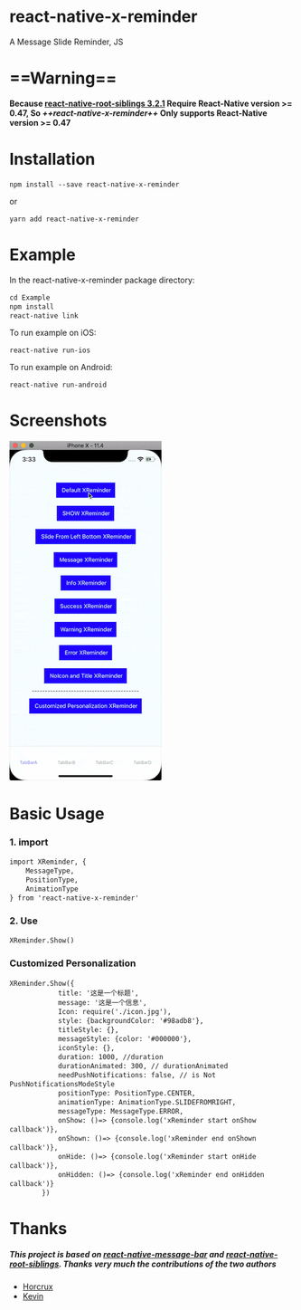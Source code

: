 # react-native-x-reminder

A Message Slide Reminder, JS

# ==Warning==
**Because [react-native-root-siblings 3.2.1](https://github.com/magicismight/react-native-root-siblings.git)  Require React-Native version >= 0.47, So *++react-native-x-reminder++* Only supports React-Native version >= 0.47**

# Installation
```
npm install --save react-native-x-reminder
```
or
```
yarn add react-native-x-reminder
```

# Example
In the react-native-x-reminder package directory:
```
cd Example
npm install
react-native link
```
To run example on iOS:
```
react-native run-ios
```
To run example on Android:
```
react-native run-android
```
# Screenshots
![Screenshot](https://github.com/xuxichen/react-native-x-reminder/blob/master/Demo.gif?raw=true)

# Basic Usage
### 1. import 
```
import XReminder, {
    MessageType,
    PositionType,
    AnimationType
} from 'react-native-x-reminder'
```
### 2. Use

```
XReminder.Show()
```
### Customized Personalization

```
XReminder.Show({
            title: '这是一个标题',
            message: '这是一个信息',
            Icon: require('./icon.jpg'),
            style: {backgroundColor: '#98adb8'},
            titleStyle: {},
            messageStyle: {color: '#000000'},
            iconStyle: {},
            duration: 1000, //duration
            durationAnimated: 300, // durationAnimated 
            needPushNotifications: false, // is Not PushNotificationsModeStyle
            positionType: PositionType.CENTER,
            animationType: AnimationType.SLIDEFROMRIGHT,
            messageType: MessageType.ERROR,
            onShow: ()=> {console.log('xReminder start onShow callback')},
            onShown: ()=> {console.log('xReminder end onShown callback')},
            onHide: ()=> {console.log('xReminder start onHide callback')},
            onHidden: ()=> {console.log('xReminder end onHidden callback')}
        })
```

# Thanks
##### This project is based on [react-native-message-bar](https://github.com/KBLNY/react-native-message-bar.git) and [react-native-root-siblings](https://github.com/magicismight/react-native-root-siblings.git). Thanks very much  the contributions of the two authors 
- [Horcrux](https://github.com/magicismight)
- [Kevin](https://github.com/KBLNY)
